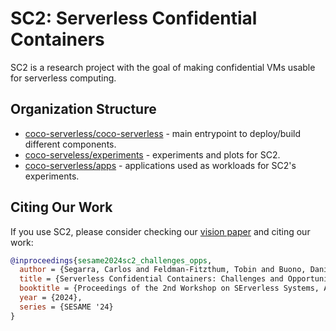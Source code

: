 # SC2: Serverless Confidential Containers

SC2 is a research project with the goal of making confidential VMs usable for
serverless computing.

## Organization Structure

* [coco-serverless/coco-serverless](https://github.com/coco-serverless/coco-serverless) - main entrypoint to deploy/build different components.
* [coco-serveless/experiments](https://github.com/coco-serverless/experiments) - experiments and plots for SC2.
* [coco-serverless/apps](https://github.com/coco-serverless/apps) - applications used as workloads for SC2's experiments.

## Citing Our Work

If you use SC2, please consider checking our [vision paper](
https://dl.acm.org/doi/abs/10.1145/3642977.3652097?casa_token=ikkXY0sv32oAAAAA:CSVuwADv22-tlnAX8Q_bZxF4T0IuvMnmc_dzdZfsdS1UUdWzSHDdOyW9goRDtUSA2aDMFK3IaGA)
and citing our work:

```bibtex
@inproceedings{sesame2024sc2_challenges_opps,
  author = {Segarra, Carlos and Feldman-Fitzthum, Tobin and Buono, Daniele and Pietzuch, Peter},
  title = {Serverless Confidential Containers: Challenges and Opportunities},
  booktitle = {Proceedings of the 2nd Workshop on SErverless Systems, Applications and MEthodologies},
  year = {2024},
  series = {SESAME '24}
}
```
